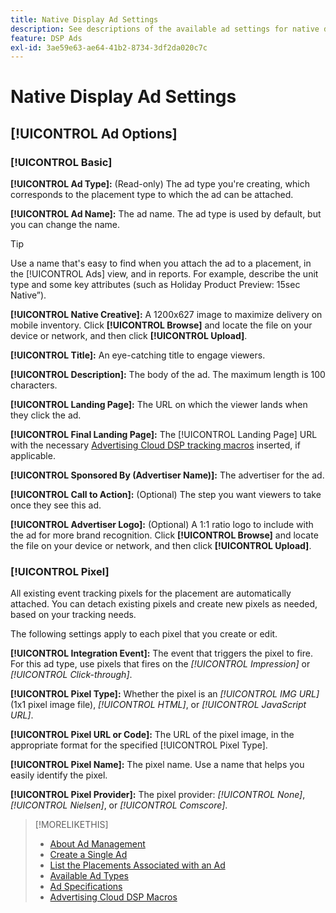 ```yaml
---
title: Native Display Ad Settings
description: See descriptions of the available ad settings for native display ads.
feature: DSP Ads
exl-id: 3ae59e63-ae64-41b2-8734-3df2da020c7c
---
```

# Native Display Ad Settings

## [!UICONTROL Ad Options]

### [!UICONTROL Basic]

**[!UICONTROL Ad Type]:** (Read-only) The ad type you're creating, which corresponds to the placement type to which the ad can be attached.

**[!UICONTROL Ad Name]:** The ad name. The ad type is used by default, but you can change the name.

>[!TIP]
>
> Use a name that's easy to find when you attach the ad to a placement, in the [!UICONTROL Ads] view, and in reports. For example, describe the unit type and some key attributes (such as Holiday Product Preview: 15sec Native”).

**[!UICONTROL Native Creative]:** A 1200x627 image to maximize delivery on mobile inventory. Click **[!UICONTROL Browse]** and locate the file on your device or network, and then click **[!UICONTROL Upload]**.

**[!UICONTROL Title]:** An eye-catching title to engage viewers.

**[!UICONTROL Description]:** The body of the ad. The maximum length is 100 characters.

**[!UICONTROL Landing Page]:** The URL on which the viewer lands when they click the ad.

**[!UICONTROL Final Landing Page]:** The [!UICONTROL Landing Page] URL with the necessary [Advertising Cloud DSP tracking macros](/help/dsp/campaign-management/macros.md) inserted, if applicable.

**[!UICONTROL Sponsored By (Advertiser Name)]:** The advertiser for the ad.

**[!UICONTROL Call to Action]:** (Optional) The step you want viewers to take once they see this ad.

**[!UICONTROL Advertiser Logo]:** (Optional) A 1:1 ratio logo to include with the ad for more brand recognition. Click **[!UICONTROL Browse]** and locate the file on your device or network, and then click **[!UICONTROL Upload]**.

### [!UICONTROL Pixel]

All existing event tracking pixels for the placement are automatically attached. You can detach existing pixels and create new pixels as needed, based on your tracking needs.

The following settings apply to each pixel that you create or edit.

**[!UICONTROL Integration Event]:** The event that triggers the pixel to fire. For this ad type, use pixels that fires on the *[!UICONTROL Impression]* or *[!UICONTROL Click-through]*.

**[!UICONTROL Pixel Type]:** Whether the pixel is an *[!UICONTROL IMG URL]* (1x1 pixel image file), *[!UICONTROL HTML]*, or *[!UICONTROL JavaScript URL]*.

**[!UICONTROL Pixel URL or Code]:** The URL of the pixel image, in the appropriate format for the specified [!UICONTROL Pixel Type].

**[!UICONTROL Pixel Name]:** The pixel name. Use a name that helps you easily identify the pixel.

**[!UICONTROL Pixel Provider]:** The pixel provider: *[!UICONTROL None]*, *[!UICONTROL Nielsen]*, or *[!UICONTROL Comscore]*.

>[!MORELIKETHIS]
>
>* [About Ad Management](ad-about.md)
>* [Create a Single Ad](ad-create.md)
>* [List the Placements Associated with an Ad](/help/dsp/campaign-management/ads/ad-list-placements.md)
>* [Available Ad Types](ad-types.md)
>* [Ad Specifications](/help/dsp/assets/ad-specs.pdf)
>* [Advertising Cloud DSP Macros](/help/dsp/campaign-management/macros.md)
